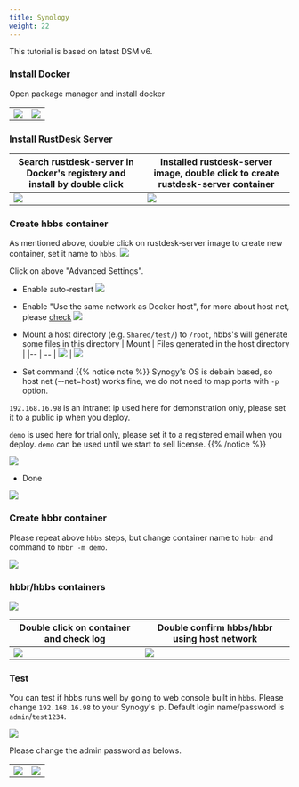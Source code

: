 ```yaml
---
title: Synology
weight: 22
---
```


This tutorial is based on latest DSM v6.

### Install Docker

Open package manager and install docker

|             |                                                   |
| --------------- | -------------------------------------------------------- |
![](/docs/en/self-host/synogy/images/package-manager.png) | ![](/docs/en/self-host/synogy/images/docker.png)


### Install RustDesk Server

| Search rustdesk-server in Docker's registery and install by double click  |   Installed rustdesk-server image, double click to create rustdesk-server container                                    |
| --------------- | -------------------------------------------------------- |
![](/docs/en/self-host/synogy/images/pull-rustdesk-server.png) | ![](/docs/en/self-host/synogy/images/rustdesk-server-installed.png)


### Create hbbs container

As mentioned above, double click on rustdesk-server image to create new container, set it name to `hbbs`.
![](/docs/en/self-host/synogy/images/hbbs.png?height=500px) 

Click on above "Advanced Settings".

- Enable auto-restart
![](/docs/en/self-host/synogy/images/auto-restart.png?height=500px) 

- Enable "Use the same network as Docker host", for more about host net, please [check](/docs/en/self-host/install/#net-host)
![](/docs/en/self-host/synogy/images/host-net.png?height=500px) 

- Mount a host directory (e.g. `Shared/test/`) to `/root`, hbbs's will generate some files in this directory
| Mount | Files generated in the host directory |
|-- | -- |
![](/docs/en/self-host/synogy/images/mount.png?width=500px) | ![](/docs/en/self-host/synogy/images/mounted-dir.png?width=300px) 

- Set command
{{% notice note %}}
Synogy's OS is debain based, so host net (--net=host) works fine, we do not need to map ports with `-p` option.

`192.168.16.98` is an intranet ip used here for demonstration only, please set it to a public ip when you deploy.

`demo` is used here for trial only, please set it to a registered email when you deploy. `demo` can be used until we start to sell license.
{{% /notice %}}

![](/docs/en/self-host/synogy/images/hbbs-cmd.png?height=500px) 

- Done
  
![](/docs/en/self-host/synogy/images/hbbs-config.png?height=500px) 

### Create hbbr container

Please repeat above `hbbs` steps, but change container name to `hbbr` and command to `hbbr -m demo`.

![](/docs/en/self-host/synogy/images/hbbr-config.png?height=500px) 

### hbbr/hbbs containers

![](/docs/en/self-host/synogy/images/containers.png?width=500px)


| Double click on container and check log | Double confirm hbbs/hbbr using host network |
|-- | -- |
![](/docs/en/self-host/synogy/images/log.png?width=500px) | ![](/docs/en/self-host/synogy/images/network-types.png?width=500px)

### Test

You can test if hbbs runs well by going to web console built in `hbbs`. Please change `192.168.16.98` to your Synogy's ip. Default login name/password is `admin`/`test1234`.

![](/docs/en/self-host/synogy/images/console.png?width=500px)

Please change the admin password as belows.

| | |
|- | -|
![](/docs/en/self-host/synogy/images/go-to-settings.png?width=500px) | ![](/docs/en/self-host/synogy/images/change-password.png?width=500px)

